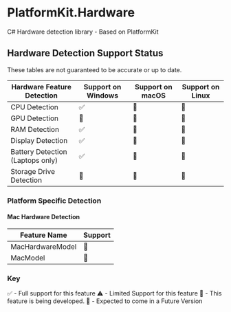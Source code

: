 # PlatformKit.Hardware
C# Hardware detection library - Based on PlatformKit

## Hardware Detection Support Status
These tables are not guaranteed to be accurate or up to date.

| Hardware Feature Detection | Support on Windows | Support on macOS | Support on Linux |
|-|-|-|-|
| CPU Detection | :white_check_mark: | :calendar: | :calendar: |
| GPU Detection | :calendar: | :calendar: | :calendar: |
| RAM Detection | :white_check_mark: | :calendar: | :calendar: |
| Display Detection | :white_check_mark: | :calendar: | :calendar: |
| Battery Detection (Laptops only) | :white_check_mark: | :calendar: | :calendar: |
| Storage Drive Detection | :calendar: | :calendar: | :calendar: |

### Platform Specific Detection

#### Mac Hardware Detection
| Feature Name | Support |
|-|-|
| MacHardwareModel | :construction: |
| MacModel | :construction: |


### Key 
:white_check_mark: - Full support for this feature
:warning: - Limited Support for this feature
:construction: - This feature is being developed.
:calendar: - Expected to come in a Future Version
